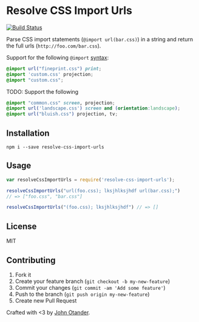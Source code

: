 # Resolve CSS Import Urls

[![Build Status](https://travis-ci.org/johnotander/resolve-css-import-urls.svg?branch=master)](https://travis-ci.org/johnotander/resolve-css-import-urls)

Parse CSS import statements (`@import url(bar.css)`) in a string and return the full urls (`http://foo.com/bar.css`).

Support for the following `@import` [syntax](https://developer.mozilla.org/en-US/docs/Web/CSS/@import):

```css
@import url("fineprint.css") print;
@import 'custom.css' projection;
@import "custom.css";
```

TODO: Support the following

```css
@import "common.css" screen, projection;
@import url('landscape.css') screen and (orientation:landscape);
@import url("bluish.css") projection, tv;
```

## Installation

```
npm i --save resolve-css-import-urls
```

## Usage

```javascript
var resolveCssImportUrls = require('resolve-css-import-urls');

resolveCssImportUrls("url(foo.css); lksjhlksjhdf url(bar.css);")
// => ["foo.css", "bar.css"]

resolveCssImportUrls("(foo.css); lksjhlksjhdf") // => []
```

## License

MIT

## Contributing

1. Fork it
2. Create your feature branch (`git checkout -b my-new-feature`)
3. Commit your changes (`git commit -am 'Add some feature'`)
4. Push to the branch (`git push origin my-new-feature`)
5. Create new Pull Request

Crafted with <3 by [John Otander](http://johnotander.com).
